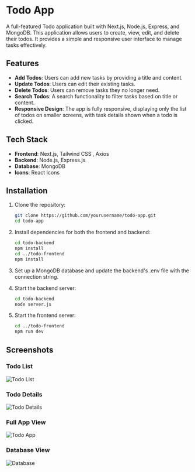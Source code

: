 # Todo App

A full-featured Todo application built with Next.js, Node.js, Express, and MongoDB. This application allows users to create, view, edit, and delete their todos. It provides a simple and responsive user interface to manage tasks effectively.

## Features

- **Add Todos**: Users can add new tasks by providing a title and content.
- **Update Todos**: Users can edit their existing tasks.
- **Delete Todos**: Users can remove tasks they no longer need.
- **Search Todos**: A search functionality to filter tasks based on title or content.
- **Responsive Design**: The app is fully responsive, displaying only the list of todos on smaller screens, with task details shown when a todo is clicked.

## Tech Stack

- **Frontend**: Next.js, Tailwind CSS , Axios 
- **Backend**: Node.js, Express.js
- **Database**: MongoDB
- **Icons**: React Icons

## Installation

1. Clone the repository:
   ```bash
   git clone https://github.com/yourusername/todo-app.git
   cd todo-app

2. Install dependencies for both the frontend and backend:
   ```bash
   cd todo-backend
   npm install
   cd ../todo-frontend
   npm install


3. Set up a MongoDB database and update the backend's .env file with the connection string.
   
4. Start the backend server:
   ```bash
   cd todo-backend
   node server.js

5. Start the frontend server:
   ```bash
   cd ../todo-frontend
   npm run dev

## Screenshots

### Todo List

![Todo List](./Screenshot/Todo_List.png)

### Todo Details

![Todo Details](./Screenshot/Todo_Details.png)

### Full App View

![Todo App](./Screenshot/Todo-app.png)

### Database View

![Database](./Screenshot/Database.png)
   
   
   
   
   
    
